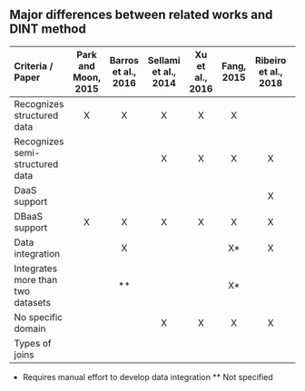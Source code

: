 ## Major differences between related works and DINT method

Criteria / Paper                  | Park and Moon, 2015 | Barros et al., 2016 | Sellami et al., 2014 | Xu et al., 2016 | Fang, 2015 | Ribeiro et al., 2018 | **Our DINT**
:---------------------------------|:-------------------:|:-------------------:|:--------------------:|:---------------:|:----------:|:--------------------:|:-------------:
Recognizes structured data        |X                    |X                    |X                     |X                |X           |                      |X
Recognizes semi-structured data   |                     |                     |X                     |X                |X           |X                     |X
DaaS support                      |                     |                     |                      |                 |            |X                     |X
DBaaS support                     |X                    |X                    |X                     |X                |X           |X                     |X
Data integration                  |                     |X                    |                      |                 |X*          |X                     |X
Integrates more than two datasets |                     |**                   |                      |                 |X*          |                      |X
No specific domain                |                     |                     |X                     |X                |X           |X                     |X
Types of joins                    |                     |                     |                      |                 |            |                      |X


* Requires manual effort to develop data integration
** Not specified
